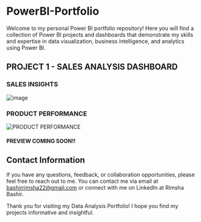 # PowerBI-Portfolio

Welcome to my personal Power BI portfolio repository! Here you will find a collection of Power BI projects and dashboards that demonstrate my skills and expertise in data visualization, business intelligence, and analytics using Power BI.

## PROJECT 1 - SALES ANALYSIS DASHBOARD 

### SALES INSIGHTS 

![image](https://github.com/user-attachments/assets/91943472-f877-4978-98d5-07ec27eb3435)


### PRODUCT PERFORMANCE 

![PRODUCT PERFORMANCE](https://github.com/user-attachments/assets/54b1b033-a428-4662-87b7-2239cfeab33c)

#### PREVIEW COMING SOON!!


## Contact Information
If you have any questions, feedback, or collaboration opportunities, please feel free to reach out to me. You can contact me via email at bashirrimsha22@gmail.com or connect with me on LinkedIn at Rimsha Bashir.

Thank you for visiting my Data Analysis Portfolio! I hope you find my projects informative and insightful.
